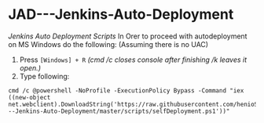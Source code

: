 # JAD---Jenkins-Auto-Deployment
_Jenkins Auto Deployment Scripts_
In Orer to proceed with autodeployment on MS Windows do the following:
(Assuming there is no UAC)
1. Press `[Windows] + R`
_(cmd /c closes console after finishing /k leaves it open.)_
2. Type following: 
```
cmd /c @powershell -NoProfile -ExecutionPolicy Bypass -Command "iex ((new-object net.webclient).DownloadString('https://raw.githubusercontent.com/henioStraszny/JAD---Jenkins-Auto-Deployment/master/scripts/selfDeployment.ps1'))"
```